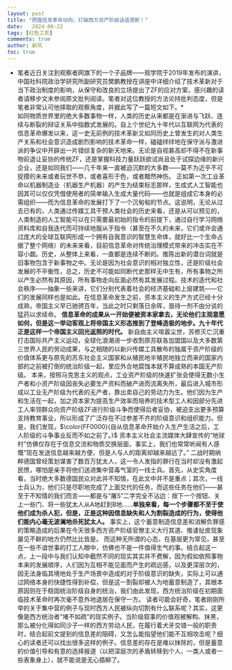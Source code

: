 ```yaml
---
layout: post
title: "把握信息革命动向，打破西方资产阶级话语垄断！"
date:   2024-06-22
tags: [红色工农]
comments: true
author: 新风
toc: true
---
```

*  笔者近日关注到观察者网旗下的一个子品牌——观学院于2019年发布的演讲，中国社科院政治学研究所副研究员樊鹏教授在讲座中详细介绍了技术革新对于当下政治制度的影响，从保守和改良的立场提出了ZF的应对方案，感兴趣的读者请移步文末参阅原文批判阅读。笔者对这位教授的方法论持批判态度，但是笔者非常认可他择取的观察角度，并据此写了一篇短文如下。*    
   如同物质世界里的绝大多数事物一样，人类的历史从来都是在渐进与飞跃、连续与断裂的辩证关系中指数式发展的。自上个世纪九十年代以互联网为代表的信息革命爆发以来，这一史无前例的技术革新又如同历史上曾发生的对人类生产关系和社会意识造成剧烈影响的技术革命一样，磕磕绊绊地在保守派与激进派的争议中开辟出一片错综复杂的新天地来。无论是自视甚高却不得不在新事物前退让妥协的传统ZF，还是掌握科技力量跃跃欲试尚且处于试探边缘的新兴企业，还是如同我们——几千年来一直被迫沉默的大多数——莫不为近乎不可捉摸的未来或者玩世不恭，或者喜形于色，或者黯然神伤。
   正如第一次工业革命以机器制造业（机器生产机器）的产生为结束标志那样，生成式人工智能也因其可以仅仅凭借使用者的简单输入生成大量代码——也就是组成它本身的必需组织——而为信息革命的发展打下了一个沉甸甸的节点。这说明，无论从过去已有的，人类通过传媒工具干预人类社会的历史来看，还是从可以预见的，人类制造的人工智能可以在只需要最初始的指令的前提下，通过自行学习网络资料库和自我迭代而可持续地服从于指令（甚至在不久的未来，它们或许会通过庞大的全球互联网形成一个拥有自我意识的智慧生命体，就好比一个生命占据了整个网络）的未来来看，目前信息革命对传统治理模式带来的冲击实在不容小觑。历史，从整体上来看，一直都是连续不断的。推陈出新的潜台词就是旧事物包含于新事物之中。无论是因为社会意识的相对独立性，还是阶级社会发展的不平衡性，总之，历史不可能如同断代史那样无中生有，所有事物之所以产生必然有其原因，所有事物走向反面必然有其发展过程。技术的迭代和社会秩序——抽象一些来讲，它们分别代表着社会的经济基础和上层建筑——它们的发展同样也是如此。在信息革命发生之前，资本主义的生产方式已经十分成熟，帝国主义早已驰骋百年，当此之时只剩落日余晖，亟待一剂不由分说的猛药以求续命。
   **信息革命的成果从一开始便被资本家拿去，无论他们主观意愿如何，但是这一举动客观上将帝国主义形态推到了登峰造极的地步。九十年代正是这样一个帝国主义回光返照的时代。**
   新自由主义喧嚣尘世，苏修灭亡沉重打击国际共产主义运动，全球化浪潮进一步收割原苏联各加盟国以及大多数第三世界人民的劳动成果，与之相随的以新兴传媒工具散布的独属于资产阶级的价值体系更与原先的苏东社会主义国家和从殖民地半殖民地独立而来的国家内部的之前被打倒的统治阶级一起，里应外合地腐蚀本就不算成熟的本国无产阶级。
   本来，按照马克思主义的观点，工业资产阶级的快速扩张会使得无数小生产者和小资产阶级因丧失必要生产资料而破产进而流离失所，最后进入城市形成以工业无产阶级为代表的无产者，靠出卖自己的劳动力为生。他们因为生产和生活在一起，加之资本家为提高生产效率而培养的技术型工人和因部分先进工人率领群众向资产阶级ZF进行阶级斗争而使得后者妥协，被迫支出更多预算支持教育事业，所以形成了广泛存在不过参差不齐的阶级意识和组织能力。但是，我们发现，$\color{FF0000}{自从信息革命开始介入生产生活之后，工人阶级的斗争事业反而不如之前了。}$
   资本主义社会主流媒体大肆宣传的“地球村”仿佛仅存在于信息交流和物质交换层面，事实上，我们也常常听闻有人感慨“现在发送信息越来越方便，但是人与人的距离却越来越远了。”
   二战时期纳粹德国曾经策划谋害了数百万犹太人，这一令人发指的罪行在当时却没有激起民愤，哪怕是亲手将他们送进集中营毒气室的一线士兵。首先，从史实角度看，当时绝大多数德国民众对此并不知情，在此文中并不是重点；其次，一线士兵认为，他们只是尽职地完成了上面交代的任务，而这些任务在他们——甚至于不知情的我们而言——都是与“屠S”二字完全不沾边：按下一个按钮、关上一些门、将一些犹太人从A地赶到B地……**单独来看，每一个步骤都不至于使他们成为杀人犯，但是，正是这种因信息缺失和人为割裂造成的行为，使得他们能内心毫无波澜地杀死犹太人。**
   事实上，这个蓄意制造信息差和消解负罪感的策略造成的后果在今天很多西方资产阶级官僚主义大行其道、推诿扯皮现象屡见不鲜的地方仍然比比皆是。
   而这种无所谓的心态，在基层更为常见，甚至在一些不谙世事的打工人眼中，仿佛也不是一件值得生气的事。结合起这一点，上一段中与我们认知中截然不同的现实其实并不费解，因为假如依照事物本来的发展顺序，人们因为互相不能见面而产生的疏远感，以及更深层次的，因无法身临其境地处于生产场景中造成的对于阶级意识的缺失，实际上可以通过网络本身的快捷性得到补偿，但是这一割裂却被人为地蓄意制造了，其根本原因则在于稳固统治阶级自身的统治，我们由此发现，西方统治阶级在初期面临技术革命时再次毫不意外地退居在保守一方。
   读者可能会好奇，笔者刚刚所举的关于集中营的例子与现时西方人民被纵向切割有什么联系呢？其实，这更像是西方统治者“堵不如疏”的现实例子。当阶级叙事的价值观被解构、抹黑，那么被分化得如同沙子一样的西方劳动人民，在履行着犬牙交错一般的职责时，结合起前文提到的信息差的阻碍，又怎么能指望他们能不互相攻击呢？细心的读者还可以找出很多这样的例子。信息差的存在是难以抹除的，但是蓄意的价值引导和有意的选择报道（以把深层次的矛盾转移到个人、一类人或者一些表象身上），就不能说是无心插柳了。
   
   
   
